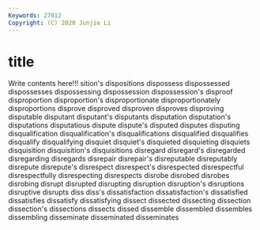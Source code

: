 ```yaml
---
Keywords: 27012
Copyright: (C) 2020 Junjie Li
---
```


# title

Write contents here!!!
sition's 
dispositions 
dispossess
dispossessed 
dispossesses 
dispossessing 
dispossession 
dispossession's 
disproof 
disproportion 
disproportion's 
disproportionate 
disproportionately
disproportions 
disprove 
disproved 
disproven 
disproves 
disproving 
disputable 
disputant 
disputant's 
disputants
disputation 
disputation's 
disputations 
disputatious 
dispute 
dispute's 
disputed 
disputes 
disputing 
disqualification
disqualification's 
disqualifications 
disqualified 
disqualifies 
disqualify 
disqualifying 
disquiet 
disquiet's 
disquieted 
disquieting
disquiets 
disquisition 
disquisition's 
disquisitions 
disregard 
disregard's 
disregarded 
disregarding 
disregards 
disrepair
disrepair's 
disreputable 
disreputably 
disrepute 
disrepute's 
disrespect 
disrespect's 
disrespected 
disrespectful 
disrespectfully
disrespecting 
disrespects 
disrobe 
disrobed 
disrobes 
disrobing 
disrupt 
disrupted 
disrupting 
disruption
disruption's 
disruptions 
disruptive 
disrupts 
diss 
diss's 
dissatisfaction 
dissatisfaction's 
dissatisfied 
dissatisfies
dissatisfy 
dissatisfying 
dissect 
dissected 
dissecting 
dissection 
dissection's 
dissections 
dissects 
dissed
dissemble 
dissembled 
dissembles 
dissembling 
disseminate 
disseminated 
disseminates 
